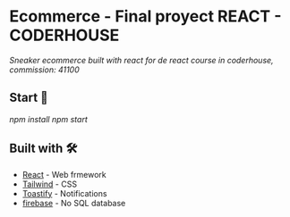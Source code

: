 # Ecommerce - Final proyect REACT - CODERHOUSE

_Sneaker ecommerce built with react for de react course in coderhouse, commission: 41100_

## Start 🚀

_npm install_
_npm start_

## Built with 🛠️

* [React](https://reactjs.org/) - Web frmework
* [Tailwind](https://tailwindcss.com/) - CSS
* [Toastify](https://www.npmjs.com/package/toastify) - Notifications
* [firebase](https://firebase.google.com/) - No SQL database